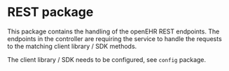 # REST package

This package contains the handling of the openEHR REST endpoints. 
The endpoints in the controller are requiring the service to handle the requests to the matching client library / SDK methods.

The client library / SDK needs to be configured, see `config` package.